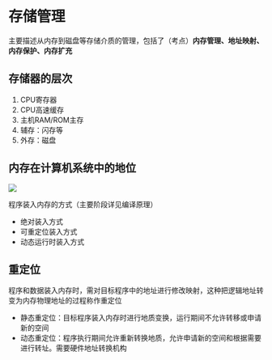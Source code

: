 # 存储管理
主要描述从内存到磁盘等存储介质的管理，包括了（考点）**内存管理、地址映射、内存保护、内存扩充**

## <codepub>存储器的层次</codepub>
1. CPU寄存器
2. CPU高速缓存
2. 主机RAM/ROM主存
3. 辅存：闪存等
5. 外存：磁盘

## 内存在计算机系统中的地位
![](http://upload-images.jianshu.io/upload_images/4925817-5ce45b626021be03.jpg?imageMogr2/auto-orient/strip%7CimageView2/2/w/700)

程序装入内存的方式（主要阶段详见编译原理）
- 绝对装入方式
- 可重定位装入方式
- 动态运行时装入方式

## <codepub>重定位</codepub>
<codepub>程序和数据装入内存时，需对目标程序中的地址进行修改映射，这种把逻辑地址转变为内存物理地址的过程称作重定位</codepub>
  - <codepub>静态重定位：目标程序装入内存时进行地质变换，运行期间不允许转移或申请新的空间</codepub>
  - <codepub>动态重定位：程序执行期间允许重新转换地质，允许申请新的空间和根据需要进行转址。需要硬件地址转换机构</codepub>